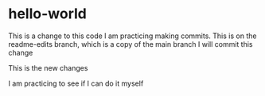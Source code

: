 # hello-world

This is a change to this code
I am practicing making commits.
This is on the readme-edits branch, which is a copy of the main branch
I will commit this change


This is the new changes

I am practicing to see if I can do it myself
